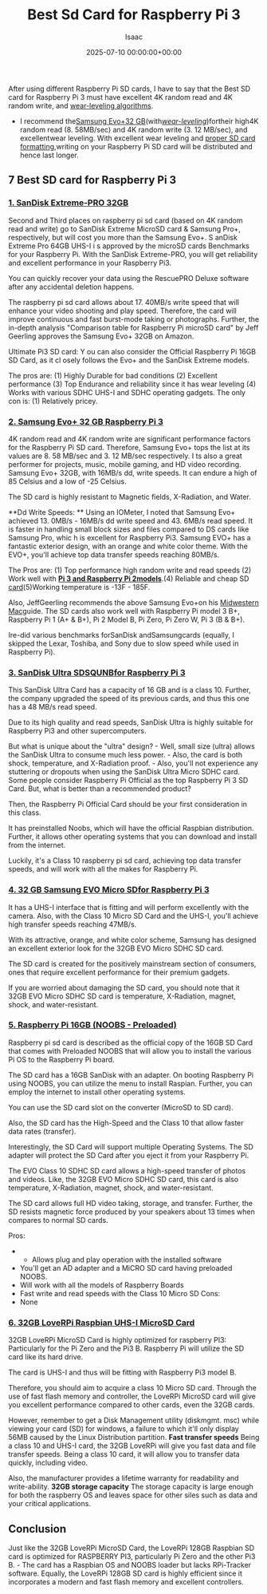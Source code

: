 ﻿---
title: Best Sd Card for Raspberry Pi 3
description: After using different Raspberry Pi SD cards, I have to say that the Best SD card for Raspberry Pi 3 must have excellent 4K random read and 4K random write,...
slug: /best-sd-card-for-raspberry-pi-3/
date: 2025-07-10 00:00:00+00:00
lastmod: 2025-07-10 00:00:00+03:00
author: Isaac
categories:
- Raspberry Pi 3
tags:
- raspberry-pi-3
- best
- card
layout: post
---

After using different Raspberry Pi SD cards, I have to say that the Best SD card for Raspberry Pi 3 must have excellent 4K random read and 4K random write, and [wear-leveling algorithms](https://www.delkin.com/blog/learning-the-basics-about-ssd-wear-leveling-algorithms/).

- I recommend the[Samsung Evo+32 GB](https://www.amazon.com/dp/B00WR4IJBE/?tag=p-policy-20)(with[*wear-leveling*](http://en.wikipedia.org/wiki/Wear_leveling))fortheir high4K random read (8. 58MB/sec) and 4K random write (3. 12 MB/sec), and excellentwear leveling. With excellent wear leveling and [proper SD card formatting](https://pestpolicy.com/how-to-format-sd-card-to-fat32/),writing on your Raspberry Pi SD card will be distributed and hence last longer.

##  **7 Best SD card for Raspberry Pi 3**

###  [1. SanDisk Extreme-PRO 32GB](https://www.amazon.com/gp/product/B00NUB3530/?tag=p-policy-20)

Second and Third places on raspberry pi sd card (based on 4K random read and write) go to SanDisk Extreme MicroSD card & Samsung Pro+, respectively, but will cost you more than the Samsung Evo+. S anDisk Extreme Pro 64GB UHS-I i s approved by the microSD cards Benchmarks for your Raspberry Pi. With the SanDisk Extreme-PRO, you will get reliability and excellent performance in your Raspberry Pi3.

You can quickly recover your data using the RescuePRO Deluxe software after any accidental deletion happens.

The raspberry pi sd card allows about 17. 40MB/s write speed that will enhance your video shooting and play speed. Therefore, the card will improve continuous and fast burst-mode taking or photographs. Further, the in-depth analysis "Comparison table for Raspberry Pi microSD card" by Jeff Geerling approves the Samsung Evo+ 32GB on Amazon.

Ultimate Pi3 SD card: Y ou can also consider the Official Raspberry Pi 16GB SD Card, as it cl osely follows the Evo+ and the SanDisk Extreme models.

The pros are: (1) Highly Durable for bad conditions (2) Excellent performance (3) Top Endurance and reliability since it has wear leveling (4) Works with various SDHC UHS-I and SDHC operating gadgets. The only con is: (1) Relatively pricey.

###  [2. Samsung Evo+ 32 GB Raspberry Pi 3](https://www.amazon.com/dp/B00WR4IJBE/?tag=p-policy-20)

4K random read and 4K random write are significant performance factors for the Raspberry Pi SD card. Therefore, Samsung Evo+ tops the list at its values are 8. 58 MB/sec and 3. 12 MB/sec respectively. I ts also a great performer for projects, music, mobile gaming, and HD video recording. Samsung Evo+ 32GB, with 16MB/s dd, write speeds. It can endure a high of 85 Celsius and a low of -25 Celsius.

The SD card is highly resistant to Magnetic fields, X-Radiation, and Water.

**Dd Write Speeds: ** Using an IOMeter, I noted that Samsung Evo+ achieved 13. 0MB/s - 16MB/s dd write speed and 43. 6MB/s read speed. It is faster in handling small block sizes and files compared to DS cards like Samsung Pro, whic h is excellent for Raspberry Pi3. Samsung EVO+ has a fantastic exterior design, with an orange and white color theme. With the EVO+, you'll achieve top data transfer speeds reaching 80MB/s.

The Pros are: (1) Top performance high random write and read speeds (2) Work well with [**Pi 3 and Raspberry Pi 2models**](https://pestpolicy.com/[raspberry-pi-3](https://pestpolicy.com/best-pcie-wireless-card-for-gaming/)-vs-2/).(4) Reliable and cheap SD [card](https://pestpolicy.com/how-to-format-sd-card-to-fat32/)(5)Working temperature is -13F - 185F.

Also, JeffGeerling recommends the above Samsung Evo+on his [Midwestern Mac](http://www.midwesternmac.com/blogs/jeff-geerling/raspberry-pi-microsd-card)guide. The SD cards also work well with Raspberry Pi model 3 B+, Raspberry Pi 1 (A+ & B+), Pi 2 Model B, Pi Zero, Pi Zero W, Pi 3 (B & B+).

Ire-did various benchmarks forSanDisk andSamsungcards (equally, I skipped the Lexar, Toshiba, and Sony due to slow speed while used in Raspberry Pi).

###  [3. SanDisk Ultra SDSQUNB**for Raspberry Pi 3**](https://www.amazon.com/dp/B010NE3U2M/?tag=p-policy-20)

This SanDisk Ultra Card has a capacity of 16 GB and is a class 10. Further, the company upgraded the speed of its previous cards, and thus this one has a 48 MB/s read speed.

Due to its high quality and read speeds, SanDisk Ultra is highly suitable for Raspberry Pi3 and other supercomputers.

But what is unique about the "ultra" design? - Well, small size (ultra) allows the SanDisk Ultra to consume much less power. - Also, the card is both shock, temperature, and X-Radiation proof. - Also, you'll not experience any stuttering or dropouts when using the SanDisk Ultra Micro SDHC card. Some people consider Raspberry Pi Official as the top Raspberry Pi 3 SD Card. But, what is better than a recommended product?

Then, the Raspberry Pi Official Card should be your first consideration in this class.

It has preinstalled Noobs, which will have the official Raspbian distribution. Further, it allows other operating systems that you can download and install from the internet.

Luckily, it's a Class 10 raspberry pi sd card, achieving top data transfer speeds, and will work with all the makes for Raspberry Pi.

###  [4. 32 GB Samsung EVO Micro SD**for Raspberry Pi 3**](https://www.amazon.com/dp/B06XWMQ81P/?tag=p-policy-20)

It has a UHS-I interface that is fitting and will perform excellently with the camera. Also, with the Class 10 Micro SD Card and the UHS-I, you'll achieve high transfer speeds reaching 47MB/s.

With its attractive, orange, and white color scheme, Samsung has designed an excellent exterior look for the 32GB EVO Micro SDHC SD card.

The SD card is created for the positively mainstream section of consumers, ones that require excellent performance for their premium gadgets.

If you are worried about damaging the SD card, you should note that it 32GB EVO Micro SDHC SD card is temperature, X-Radiation, magnet, shock, and water-resistant.

###  [5. Raspberry Pi 16GB (NOOBS - Preloaded)](https://www.amazon.com/dp/B01H5ZNOYG/?tag=p-policy-20)

Raspberry pi sd card is described as the official copy of the 16GB SD Card that comes with Preloaded NOOBS that will allow you to install the various Pi OS to the Raspberry Pi board.

The SD card has a 16GB SanDisk with an adapter. On booting Raspberry Pi using NOOBS, you can utilize the menu to install Raspian. Further, you can employ the internet to install other operating systems.

You can use the SD card slot on the converter (MicroSD to SD card).

Also, the SD card has the High-Speed and the Class 10 that allow faster data rates (transfer).

Interestingly, the SD Card will support multiple Operating Systems. The SD adapter will protect the SD Card after you eject it from your Raspberry Pi.

The EVO Class 10 SDHC SD card allows a high-speed transfer of photos and videos. Like, the 32GB EVO Micro SDHC SD card, this card is also temperature, X-Radiation, magnet, shock, and water-resistant.

The SD card allows full HD video taking, storage, and transfer. Further, the SD resists magnetic force produced by your speakers about 13 times when compares to normal SD cards.


Pros:
- - Allows plug and play operation with the installed software
- You'll get an AD adapter and a MiCRO SD card having preloaded NOOBS.
- Will work with all the models of Raspberry Boards
- Fast write and read speeds with the Class 10 Micro SD Cons:
- None


###  [6. 32GB LoveRPi Raspbian UHS-I MicroSD Card](https://www.amazon.com/dp/B01J56UIYM/?tag=p-policy-20)

32GB LoveRPi MicroSD Card is highly optimized for raspberry PI3: Particularly for the Pi Zero and the Pi3 B. Raspberry Pi will utilize the SD card like its hard drive.

The card is UHS-I and thus will be fitting with Raspberry Pi3 model B.

Therefore, you should aim to acquire a class 10 Micro SD card. Through the use of fast flash memory and controller, the LoveRPi MicroSD card will give you excellent performance compared to other cards, even the 32GB cards.

However, remember to get a Disk Management utility (diskmgmt. msc) while viewing your card (SD) for windows, a failure to which it'll only display 56MB caused by the Linux Distribution partition. **Fast transfer speeds** Being a class 10 and UHS-I card, the 32GB LoveRPi will give you fast data and file transfer speeds. Being a class 10 card, it will allow you to transfer data quickly, including video.

Also, the manufacturer provides a lifetime warranty for readability and write-ability. **32GB storage capacity** The storage capacity is large enough for both the raspberry OS and leaves space for other siles such as data and your critical applications.

##  Conclusion

Just like the 32GB LoveRPi MicroSD Card, the LoveRPi 128GB Raspbian SD card is optimized for RASPBERRY PI3, particularly Pi Zero and the other Pi3 B. - The card has a Raspbian OS and NOOBS loader but lacks RPi-Tracker software. Equally, the LoveRPi 128GB SD card is highly efficient since it incorporates a modern and fast flash memory and excellent controllers.


